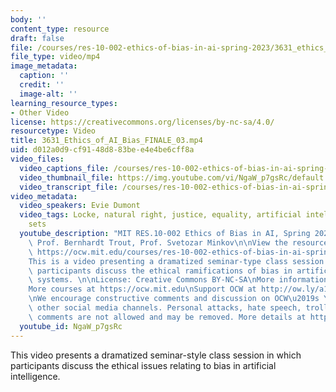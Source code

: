 ```yaml
---
body: ''
content_type: resource
draft: false
file: /courses/res-10-002-ethics-of-bias-in-ai-spring-2023/3631_ethics_of_ai_bias_finale_03_360p_16_9.mp4
file_type: video/mp4
image_metadata:
  caption: ''
  credit: ''
  image-alt: ''
learning_resource_types:
- Other Video
license: https://creativecommons.org/licenses/by-nc-sa/4.0/
resourcetype: Video
title: 3631_Ethics_of_AI_Bias_FINALE_03.mp4
uid: d012a0d9-cf91-48d8-83be-e4e4be6cff8a
video_files:
  video_captions_file: /courses/res-10-002-ethics-of-bias-in-ai-spring-2023/3631_ethics_of_ai_bias_finale_03_captions.srt
  video_thumbnail_file: https://img.youtube.com/vi/NgaW_p7gsRc/default.jpg
  video_transcript_file: /courses/res-10-002-ethics-of-bias-in-ai-spring-2023/3631_ethics_of_ai_bias_finale_03_transcript.pdf
video_metadata:
  video_speakers: Evie Dumont
  video_tags: Locke, natural right, justice, equality, artificial intelligence, training
    sets
  youtube_description: "MIT RES.10-002 Ethics of Bias in AI, Spring 2023\nInstructors:\
    \ Prof. Bernhardt Trout, Prof. Svetozar Minkov\n\nView the resource on MIT OpenCourseWare:\
    \ https://ocw.mit.edu/courses/res-10-002-ethics-of-bias-in-ai-spring-2023/\n\n\
    This is a video presenting a dramatized seminar-type class session in which the\
    \ participants discuss the ethical ramifications of bias in artificial intelligence\
    \ systems. \n\nLicense: Creative Commons BY-NC-SA\nMore information at https://ocw.mit.edu/terms\n\
    More courses at https://ocw.mit.edu\nSupport OCW at http://ow.ly/a1If50zVRlQ\n\
    \nWe encourage constructive comments and discussion on OCW\u2019s YouTube and\
    \ other social media channels. Personal attacks, hate speech, trolling, and inappropriate\
    \ comments are not allowed and may be removed. More details at https://ocw.mit.edu/comments."
  youtube_id: NgaW_p7gsRc
---
```

This video presents a dramatized seminar-style class session in which participants discuss the ethical issues relating to bias in artificial intelligence.